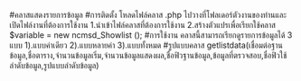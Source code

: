 #คลาสแสดงรายการข้อมูล
#การติดตั้ง
	โหลดไฟล์คลาส .php ไปวางที่โฟลเดอร์ตัวงานของท่านและเปิดไฟล์งานที่ต้องการใช้งาน
		1.นำเข้าไฟล์คลาสที่ต้องการใช้งาน <?php require(‘ที่อยู่ไฟล์คลาส/ncmsd_Showlist.php’); ?>
		2.สร้างตัวแปรเพื่อเรียกใช้คลาส $variable = new  ncmsd_Showlist ();
#การใช้งาน
	คลาสนี้สามารถเรียกดูรายการข้อมูลได้ 3 แบบ 
		1).แบบค่าเดียว 
		2).แบบหลายค่า
		3).แบบทั้งหมด
#รูปแบบคลาส
  getlistdata(เชื่อมต่อฐานข้อมูล,ชื่อตาราง,จำนวนข้อมูลเริ่ม,จำนวนข้อมูลแสดงผล,ชื่อฟิวฐานข้อมูล,ข้อมูลที่ตรวจสอบ,ชื่อฟิวใช้ลำดับข้อมูล,รูปแบบลำดับข้อมูล)
